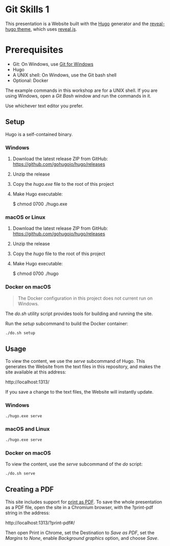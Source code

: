 # Git Skills 1

This presentation is a Website built with the [Hugo](https://gohugo.io/) generator and the [reveal-hugo theme](https://reveal-hugo.dzello.com), which uses [reveal.js](https://github.com/hakimel/reveal.js).

# Prerequisites

* Git: On Windows, use [Git for Windows](https://git-scm.com)
* Hugo
* A UNIX shell: On Windows, use the Git bash shell
* Optional: Docker

The example commands in this workshop are for a UNIX shell. If you are using Windows, open a *Git Bash* window and run the commands in it.

Use whichever text editor you prefer.

## Setup

Hugo is a self-contained binary.

### Windows

1. Download the latest release ZIP from GitHub: https://github.com/gohugoio/hugo/releases
1. Unzip the release
1. Copy the *hugo.exe* file to the root of this project
1. Make Hugo executable:

    $ chmod 0700 ./hugo.exe

### macOS or Linux

1. Download the latest release ZIP from GitHub: https://github.com/gohugoio/hugo/releases
1. Unzip the release
1. Copy the *hugo* file to the root of this project
1. Make Hugo executable:

    $ chmod 0700 ./hugo

### Docker on macOS

> The Docker configuration in this project does not current run on Windows. 

The *do.sh* utility script provides tools for building and running the site.

Run the *setup* subcommand to build the Docker container:

```bash
./do.sh setup
```

## Usage

To view the content, we use the *serve* subcommand of Hugo. This generates the Website from the text files in this repository, and makes the site available at this address:  

http://localhost:1313/

If you save a change to the text files, the Website will instantly update.

### Windows

```bash
./hugo.exe serve
```

### macOS and Linux

```bash
./hugo.exe serve
```

### Docker on macOS

To view the content, use the *serve* subcommand of the *do* script:

```bash
./do.sh serve
```

## Creating a PDF

This site includes support for [print as PDF](https://github.com/hakimel/reveal.js#instructions-1). To save the whole presentation as a PDF file, open the site in a Chromium browser, with the ?print-pdf string in the address:

http://localhost:1313/?print-pdf#/

Then open Print in Chrome, set the Destination to *Save as PDF*, set the *Margins* to *None*, enable *Background graphics* option, and choose *Save*.